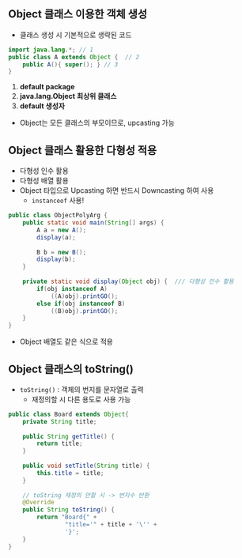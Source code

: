 
## Object 클래스 이용한 객체 생성
- 클래스 생성 시 기본적으로 생략된 코드
```Java
import java.lang.*; // 1
public class A extends Object {  // 2
	public A(){ super(); } // 3
}
```
1. **default package**
2. **java.lang.Object 최상위 클래스**
3. **default 생성자**

- Object는 모든 클래스의 부모이므로, upcasting 가능

## Object 클래스 활용한 다형성 적용
- 다형성 인수 활용
- 다형성 배열 활용
- Object 타입으로 Upcasting 하면 반드시 Downcasting 하여 사용
	- `instanceof` 사용!

```Java
public class ObjectPolyArg {  
    public static void main(String[] args) {  
        A a = new A();  
        display(a);  
  
        B b = new B();  
        display(b);  
    }  
  
    private static void display(Object obj) {  /// 다형성 인수 활용
        if(obj instanceof A)  
            ((A)obj).printGO();  
        else if(obj instanceof B)  
            ((B)obj).printGO();  
    }  
}
```

- Object 배열도 같은 식으로 적용

## Object 클래스의 toString()
- `toString()` : 객체의 번지를 문자열로 출력
	- 재정의할 시  다른 용도로 사용 가능
```Java
public class Board extends Object{  
    private String title;  
  
    public String getTitle() {  
        return title;  
    }  
  
    public void setTitle(String title) {  
        this.title = title;  
    }  
  
    // toString 재정의 안할 시 -> 번지수 반환  
    @Override  
    public String toString() {  
        return "Board{" +  
                "title='" + title + '\'' +  
                '}';  
    }  
}
```